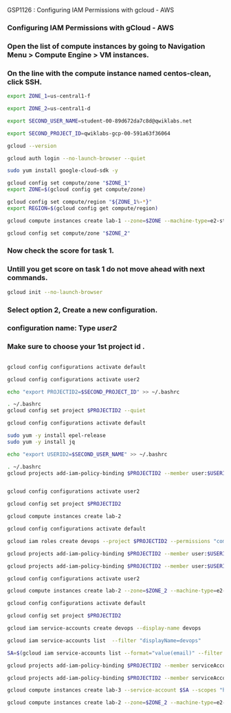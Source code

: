 GSP1126 : Configuring IAM Permissions with gcloud - AWS



### Configuring IAM Permissions with gCloud - AWS

### Open the list of compute instances by going to Navigation Menu > Compute Engine > VM instances.

### On the line with the compute instance named centos-clean, click SSH.




```bash
export ZONE_1=us-central1-f
```
```bash
export ZONE_2=us-central1-d
```

```bash
export SECOND_USER_NAME=student-00-89d672da7c8d@qwiklabs.net
```
```bash
export SECOND_PROJECT_ID=qwiklabs-gcp-00-591a63f36064
```



```bash
gcloud --version

gcloud auth login --no-launch-browser --quiet
```

```bash
sudo yum install google-cloud-sdk -y

gcloud config set compute/zone "$ZONE_1"
export ZONE=$(gcloud config get compute/zone)

gcloud config set compute/region "${ZONE_1%-*}"
export REGION=$(gcloud config get compute/region)

gcloud compute instances create lab-1 --zone=$ZONE --machine-type=e2-standard-2
```

```bash
gcloud config set compute/zone "$ZONE_2"
```

### Now check the score for task 1. 
### Untill you get score on task 1 do not move ahead with next commands.

```bash
gcloud init --no-launch-browser
```

### Select option 2, Create a new configuration.

### configuration name: Type ***user2***

### Make sure to choose your 1st project id .

```bash

gcloud config configurations activate default

gcloud config configurations activate user2

echo "export PROJECTID2=$SECOND_PROJECT_ID" >> ~/.bashrc

. ~/.bashrc
gcloud config set project $PROJECTID2 --quiet

gcloud config configurations activate default

sudo yum -y install epel-release
sudo yum -y install jq

echo "export USERID2=$SECOND_USER_NAME" >> ~/.bashrc

. ~/.bashrc
gcloud projects add-iam-policy-binding $PROJECTID2 --member user:$USERID2 --role=roles/viewer


gcloud config configurations activate user2

gcloud config set project $PROJECTID2

gcloud compute instances create lab-2

gcloud config configurations activate default

gcloud iam roles create devops --project $PROJECTID2 --permissions "compute.instances.create,compute.instances.delete,compute.instances.start,compute.instances.stop,compute.instances.update,compute.disks.create,compute.subnetworks.use,compute.subnetworks.useExternalIp,compute.instances.setMetadata,compute.instances.setServiceAccount"

gcloud projects add-iam-policy-binding $PROJECTID2 --member user:$USERID2 --role=roles/iam.serviceAccountUser

gcloud projects add-iam-policy-binding $PROJECTID2 --member user:$USERID2 --role=projects/$PROJECTID2/roles/devops

gcloud config configurations activate user2

gcloud compute instances create lab-2 --zone=$ZONE_2 --machine-type=e2-standard-2

gcloud config configurations activate default

gcloud config set project $PROJECTID2

gcloud iam service-accounts create devops --display-name devops

gcloud iam service-accounts list  --filter "displayName=devops"

SA=$(gcloud iam service-accounts list --format="value(email)" --filter "displayName=devops")

gcloud projects add-iam-policy-binding $PROJECTID2 --member serviceAccount:$SA --role=roles/iam.serviceAccountUser

gcloud projects add-iam-policy-binding $PROJECTID2 --member serviceAccount:$SA --role=roles/compute.instanceAdmin

gcloud compute instances create lab-3 --service-account $SA --scopes "https://www.googleapis.com/auth/compute"

gcloud compute instances create lab-2 --zone=$ZONE_2 --machine-type=e2-standard-2
```

